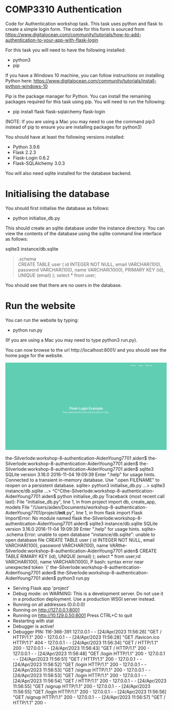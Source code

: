 # COMP3310 Authentication
Code for Authentication workshop task.
This task uses python and flask to create a simple login form. The code for this form is sourced from https://www.digitalocean.com/community/tutorials/how-to-add-authentication-to-your-app-with-flask-login

For this task you will need to have the following installed:

- python3
- pip

If you have a Windows 10 machine, you can follow instructions on installing Python here: https://www.digitalocean.com/community/tutorials/install-python-windows-10 

Pip is the package manager for Python.  You can install the remaining packages required for this task using pip. You will need to run the following:

- pip install flask flask-sqlalchemy flask-login

(NOTE: If you are using a Mac you may need to use the command pip3 instead of pip to ensure you are installing packages for python3)

You should have at least the following versions installed: 
- Python             3.9.6
- Flask              2.2.3
- Flask-Login        0.6.2
- Flask-SQLAlchemy   3.0.3

You will also need sqlite installed for the database backend.

# Initialising the database

You should first initialise the database as follows:
- python initialise_db.py

This should create an sqlite database under the instance directory. You can view the contents of the database using the sqlite command line interface as follows:

sqlite3 instance/db.sqlite
> .schema  
CREATE TABLE user (
	id INTEGER NOT NULL, 
	email VARCHAR(100), 
	password VARCHAR(100), 
	name VARCHAR(1000), 
	PRIMARY KEY (id), 
	UNIQUE (email)
);
> select * from user;
>

You should see that there are no users in the database. 

# Run the website

You can run the website by typing:

- python run.py

(If you are using a Mac you may need to type python3 run.py).

You can now browse to the url http://localhost:8001/ and you should see the home page for the website.

![Welcome page](WelcomePage.jpg)

the-Silverlode:workshop-8-authentication-AidenYoung7701 aiden$ 
the-Silverlode:workshop-8-authentication-AidenYoung7701 aiden$ 
the-Silverlode:workshop-8-authentication-AidenYoung7701 aiden$ sqlite3
SQLite version 3.16.0 2016-11-04 19:09:39
Enter ".help" for usage hints.
Connected to a transient in-memory database.
Use ".open FILENAME" to reopen on a persistent database.
sqlite> python3 initialise_db.py
   ...> sqlite3 instance/db.sqlite
   ...> ^C^Cthe-Silverlode:workshop-8-authentication-AidenYoung7701 aiden$ python initialise_db.py
Traceback (most recent call last):
  File "initialise_db.py", line 1, in <module>
    from project import db, create_app, models
  File "/Users/aiden/Documents/workshop-8-authentication-AidenYoung7701/project/__init__.py", line 1, in <module>
    from flask import Flask
ImportError: No module named flask
the-Silverlode:workshop-8-authentication-AidenYoung7701 aiden$ sqlite3 instance/db.sqlite
SQLite version 3.16.0 2016-11-04 19:09:39
Enter ".help" for usage hints.
sqlite> .schema
Error: unable to open database "instance/db.sqlite": unable to open database file
CREATE TABLE user ( id INTEGER NOT NULL, email VARCHAR(100), password VARCHAR(100), name VARthe-Silverlode:workshop-8-authentication-AidenYoung7701 aiden$ CREATE TABLE RIMARY KEY (id), UNIQUE (email) ); select * from user;rd VARCHAR(100), name VARCHAR(1000), P 
bash: syntax error near unexpected token `('
the-Silverlode:workshop-8-authentication-AidenYoung7701 aiden$ 
the-Silverlode:workshop-8-authentication-AidenYoung7701 aiden$ python3 run.py
 * Serving Flask app 'project'
 * Debug mode: on
WARNING: This is a development server. Do not use it in a production deployment. Use a production WSGI server instead.
 * Running on all addresses (0.0.0.0)
 * Running on http://127.0.0.1:8001
 * Running on http://10.129.0.50:8001
Press CTRL+C to quit
 * Restarting with stat
 * Debugger is active!
 * Debugger PIN: 116-366-391
127.0.0.1 - - [24/Apr/2023 11:56:26] "GET / HTTP/1.1" 200 -
127.0.0.1 - - [24/Apr/2023 11:56:28] "GET /favicon.ico HTTP/1.1" 404 -
127.0.0.1 - - [24/Apr/2023 11:56:34] "GET / HTTP/1.1" 200 -
127.0.0.1 - - [24/Apr/2023 11:56:43] "GET / HTTP/1.1" 200 -
127.0.0.1 - - [24/Apr/2023 11:56:48] "GET /login HTTP/1.1" 200 -
127.0.0.1 - - [24/Apr/2023 11:56:51] "GET / HTTP/1.1" 200 -
127.0.0.1 - - [24/Apr/2023 11:56:52] "GET /login HTTP/1.1" 200 -
127.0.0.1 - - [24/Apr/2023 11:56:53] "GET /signup HTTP/1.1" 200 -
127.0.0.1 - - [24/Apr/2023 11:56:53] "GET /login HTTP/1.1" 200 -
127.0.0.1 - - [24/Apr/2023 11:56:54] "GET / HTTP/1.1" 200 -
127.0.0.1 - - [24/Apr/2023 11:56:55] "GET /signup HTTP/1.1" 200 -
127.0.0.1 - - [24/Apr/2023 11:56:55] "GET /login HTTP/1.1" 200 -
127.0.0.1 - - [24/Apr/2023 11:56:56] "GET /signup HTTP/1.1" 200 -
127.0.0.1 - - [24/Apr/2023 11:56:57] "GET / HTTP/1.1" 200 -
